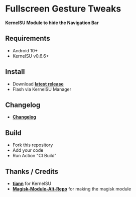 # Fullscreen Gesture Tweaks

**KernelSU Module to hide the Navigation Bar**

## Requirements
- Android 10+
- KernelSU v0.6.6+

## Install
- Download **[latest release](https://github.com/SchweGELBin/Simple-HideNavBar/releases/latest/download/Simple-HideNavBar.zip)**
- Flash via KernelSU Manager

## Changelog
- **[Changelog](https://github.com/SchweGELBin/Simple-HideNavBar/blob/master/CHANGELOG.md)**

## Build
- Fork this repository
- Add your code
- Run Action "CI Build"

## Thanks / Credits
- **[tiann](https://github.com/tiann)** for KernelSU
- **[Magisk-Module-Alt-Repo](https://github.com/Magisk-Modules-Alt-Repo/HideNavBar)** for making the magisk module
